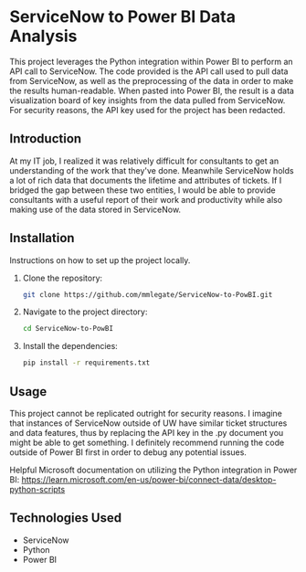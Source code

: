 # ServiceNow to Power BI Data Analysis

This project leverages the Python integration within Power BI to perform an API call to ServiceNow. The code provided is the API call used to pull data from ServiceNow, as well as the preprocessing of the data in order to make the results human-readable. When pasted into Power BI, the result is a data visualization board of key insights from the data pulled from ServiceNow.
For security reasons, the API key used for the project has been redacted.

## Introduction

At my IT job, I realized it was relatively difficult for consultants to get an understanding of the work that they've done. Meanwhile ServiceNow holds a lot of rich data that documents the lifetime and attributes of tickets. If I bridged the gap between these two entities, I would be able to provide consultants with a useful report of their work and productivity while also making use of the data stored in ServiceNow.

## Installation

Instructions on how to set up the project locally.

1. Clone the repository:
    ```bash
    git clone https://github.com/mmlegate/ServiceNow-to-PowBI.git
    ```
2. Navigate to the project directory:
    ```bash
    cd ServiceNow-to-PowBI
    ```
3. Install the dependencies:
    ```bash
    pip install -r requirements.txt
    ```

## Usage

This project cannot be replicated outright for security reasons. I imagine that instances of ServiceNow outside of UW have similar ticket structures and data features, thus by replacing the API key in the .py document you might be able to get something. I definitely recommend running the code outside of Power BI first in order to debug any potential issues.

Helpful Microsoft documentation on utilizing the Python integration in Power BI:
https://learn.microsoft.com/en-us/power-bi/connect-data/desktop-python-scripts

## Technologies Used

- ServiceNow
- Python
- Power BI
